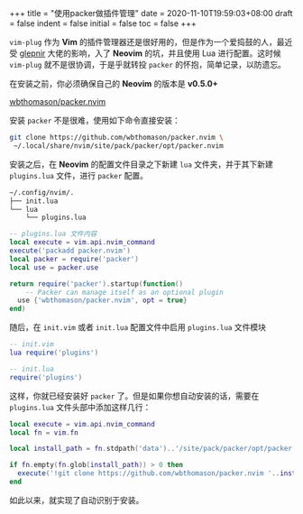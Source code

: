 +++
title = "使用packer做插件管理"
date = 2020-11-10T19:59:03+08:00
draft = false
indent = false
initial = false
toc = false
+++

`vim-plug` 作为 **Vim** 的插件管理器还是很好用的，但是作为一个爱捣鼓的人，最近受 [glepnir](https://github.com/glepnir) 大佬的影响，入了 **Neovim** 的坑，并且使用 Lua 进行配置。这时候 `vim-plug` 就不是很协调，于是乎就转投 `packer` 的怀抱，简单记录，以防遗忘。

在安装之前，你必须确保自己的 **Neovim** 的版本是 **v0.5.0+**

[wbthomason/packer.nvim](https://github.com/wbthomason/packer.nvim)

安装 `packer` 不是很难，使用如下命令直接安装：

```bash
git clone https://github.com/wbthomason/packer.nvim \
 ~/.local/share/nvim/site/pack/packer/opt/packer.nvim
```

安装之后，在 **Neovim** 的配置文件目录之下新建 `lua` 文件夹，并于其下新建 `plugins.lua` 文件，进行 `packer` 配置。

```bash
~/.config/nvim/.
├── init.lua
└── lua
    └── plugins.lua
```

```lua
-- plugins.lua 文件内容
local execute = vim.api.nvim_command
execute('packadd packer.nvim')
local packer = require('packer')
local use = packer.use

return require('packer').startup(function()
	-- Packer can manage itself as an optional plugin
  use {'wbthomason/packer.nvim', opt = true}
end)
```

 随后，在 `init.vim` 或者 `init.lua` 配置文件中启用 `plugins.lua` 文件模块

```lua
-- init.vim
lua require('plugins')

-- init.lua
require('plugins')
```

这样，你就已经安装好 `packer` 了。但是如果你想自动安装的话，需要在 `plugins.lua` 文件头部中添加这样几行：

```lua
local execute = vim.api.nvim_command
local fn = vim.fn

local install_path = fn.stdpath('data')..'/site/pack/packer/opt/packer.nvim'

if fn.empty(fn.glob(install_path)) > 0 then
  execute('!git clone https://github.com/wbthomason/packer.nvim '..install_path)
end
```

如此以来，就实现了自动识别于安装。
